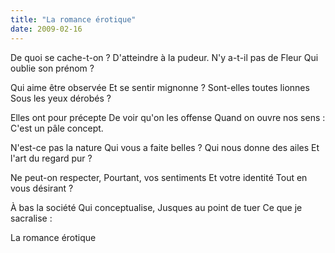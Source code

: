 ```yaml
---
title: "La romance érotique"
date: 2009-02-16
---
```


De quoi se cache-t-on ?
D'atteindre à la pudeur.
N'y a-t-il pas de Fleur
Qui oublie son prénom ?

Qui aime être observée
Et se sentir mignonne ?
Sont-elles toutes lionnes
Sous les yeux dérobés ?

Elles ont pour précepte
De voir qu'on les offense
Quand on ouvre nos sens :
C'est un pâle concept.

N'est-ce pas la nature
Qui vous a faite belles ?
Qui nous donne des ailes
Et l'art du regard pur ?

Ne peut-on respecter,
Pourtant, vos sentiments
Et votre identité
Tout en vous désirant ?

À bas la société
Qui conceptualise,
Jusques au point de tuer
Ce que je sacralise :

La romance érotique
